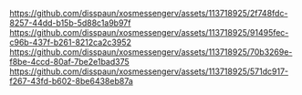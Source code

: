 

https://github.com/disspaun/xosmessengerv/assets/113718925/2f748fdc-8257-44dd-b15b-5d88c1a9b97f
https://github.com/disspaun/xosmessengerv/assets/113718925/91495fec-c96b-437f-b261-8212ca2c3952
https://github.com/disspaun/xosmessengerv/assets/113718925/70b3269e-f8be-4ccd-80af-7be2e1bad375
https://github.com/disspaun/xosmessengerv/assets/113718925/571dc917-f267-43fd-b602-8be6438eb87a


